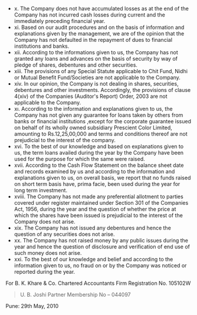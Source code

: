 - x. The Company does not have accumulated losses as at the end of the Company has not incurred cash losses during current and the immediately preceding financial year.
- xi. Based on our audit procedures and on the basis of information and explanations given by the management, we are of the opinion that the Company has not defaulted in the repayment of dues to financial institutions and banks.
- xii. According to the informations given to us, the Company has not granted any loans and advances on the basis of security by way of pledge of shares, debentures and other securities.
- xiii. The provisions of any Special Statute applicable to Chit Fund, Nidhi or Mutual Benefit Fund/Societies are not applicable to the Company.
- xiv. In our opinion, the Company is not dealing in shares, securities, debentures and other investments. Accordingly, the provisions of clause 4(xiv) of the Companies (Auditor's Report) Order, 2003 are not applicable to the Company.
- xı. According to the information and explanations given to us, the Company has not given any guarantee for loans taken by others from banks or financial institutions ,except for the corporate guarantee issued on behalf of its wholly owned subsidiary Prescient Color Limited, amounting to Rs.12,25,00,000 and terms and conditions thereof are not prejudicial to the interest of the company.
- xvi. To the best of our knowledge and based on explanations given to us, the term loans availed during the year by the Company have been used for the purpose for which the same were raised.
- xvii. According to the Cash Flow Statement on the balance sheet date and records examined by us and according to the information and explanations given to us, on overall basis, we report that no funds raised on short term basis have, prima facie, been used during the year for long term investment.
- xviii. The Company has not made any preferential allotment to parties covered under register maintained under Section 301 of the Companies Act, 1956, during the year and the question of whether the price at which the shares have been issued is prejudicial to the interest of the Company does not arise.
- xix. The Company has not issued any debentures and hence the question of any securities does not arise.
- xx. The Company has not raised money by any public issues during the year and hence the question of disclosure and verification of end use of such money does not arise.
- xxi. To the best of our knowledge and belief and according to the information given to us, no fraud on or by the Company was noticed or reported during the year.

For B. K. Khare & Co. Chartered Accountants Firm Registration No. 105102W

> U. B. Joshi Partner Membership No – 044097

Pune: 29th May, 2010